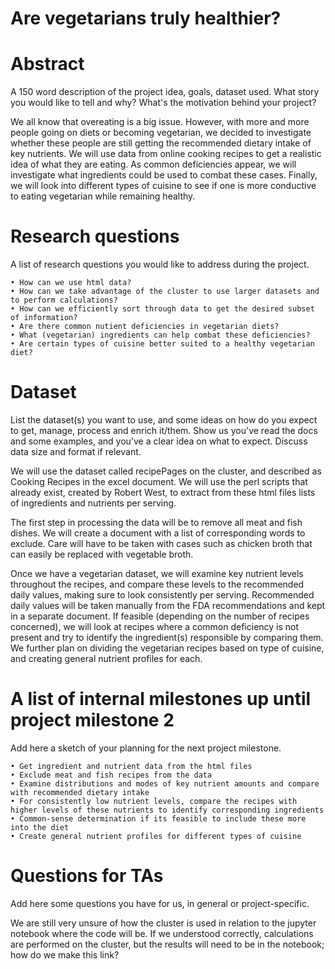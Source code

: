 ﻿
# Are vegetarians truly healthier?

# Abstract
A 150 word description of the project idea, goals, dataset used. What story you would like to tell and why? What's the motivation behind your project?

We all know that overeating is a big issue. However, with more and more people going on diets or becoming vegetarian, we decided to investigate whether these people are still getting the recommended dietary intake of key nutrients. We will use data from online cooking recipes to get a realistic idea of what they are eating. As common deficiencies appear, we will investigate what ingredients could be used to combat these cases. Finally, we will look into different types of cuisine to see if one is more conductive to eating vegetarian while remaining healthy.

# Research questions
A list of research questions you would like to address during the project.

    • How can we use html data?
    • How can we take advantage of the cluster to use larger datasets and to perform calculations?
    • How can we efficiently sort through data to get the desired subset of information?
    • Are there common nutient deficiencies in vegetarian diets?
    • What (vegetarian) ingredients can help combat these deficiencies?
    • Are certain types of cuisine better suited to a healthy vegetarian diet?

# Dataset
List the dataset(s) you want to use, and some ideas on how do you expect to get, manage, process and enrich it/them. Show us you've read the docs and some examples, and you've a clear idea on what to expect. Discuss data size and format if relevant.

We will use the dataset called recipePages on the cluster, and described as Cooking Recipes in the excel document. We will use the perl scripts that already exist, created by Robert West, to extract from these html files lists of ingredients and nutrients per serving.

The first step in processing the data will be to remove all meat and fish dishes. We will create a document with a list of corresponding words to exclude. Care will have to be taken with cases such as chicken broth that can easily be replaced with vegetable broth.

Once we have a vegetarian dataset, we will examine key nutrient levels throughout the recipes, and compare these levels to the recommended daily values, making sure to look consistently per serving. Recommended daily values will be taken manually from the FDA recommendations and kept in a separate document. If feasible (depending on the number of recipes concerned), we will look at recipes where a common deficiency is not present and try to identify the ingredient(s) responsible by comparing them. We further plan on dividing the vegetarian recipes based on type of cuisine, and creating general nutrient profiles for each.

# A list of internal milestones up until project milestone 2
Add here a sketch of your planning for the next project milestone.

    • Get ingredient and nutrient data from the html files
    • Exclude meat and fish recipes from the data
    • Examine distributions and modes of key nutrient amounts and compare with recommended dietary intake
    • For consistently low nutrient levels, compare the recipes with higher levels of these nutrients to identify corresponding ingredients
    • Common-sense determination if its feasible to include these more into the diet
    • Create general nutrient profiles for different types of cuisine



# Questions for TAs
Add here some questions you have for us, in general or project-specific.

We are still very unsure of how the cluster is used in relation to the jupyter notebook where the code will be. If we understood correctly, calculations are performed on the cluster, but the results will need to be in the notebook; how do we make this link?
